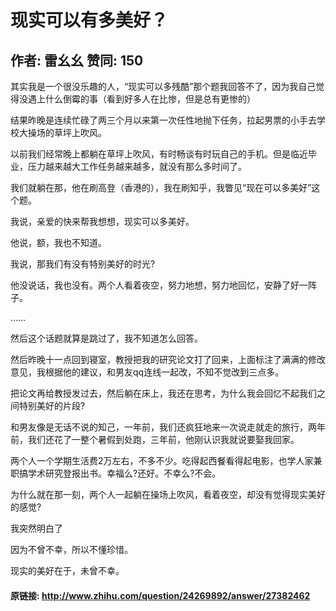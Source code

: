 # 现实可以有多美好？
## 作者: 雷幺幺  赞同: 150
其实我是一个很没乐趣的人，“现实可以多残酷”那个题我回答不了，因为我自己觉得没遇上什么倒霉的事（看到好多人在比惨，但是总有更惨的）  
  
结果昨晚是连续忙碌了两三个月以来第一次任性地抛下任务，拉起男票的小手去学校大操场的草坪上吹风。  
  
以前我们经常晚上都躺在草坪上吹风，有时畅谈有时玩自己的手机。但是临近毕业，压力越来越大工作任务越来越多，就没有那么多时间了。  
  
我们就躺在那，他在刷高登（香港的），我在刷知乎，我瞥见“现在可以多美好”这个题。  
  
我说，亲爱的快来帮我想想，现实可以多美好。  
  
他说，额，我也不知道。  
  
我说，那我们有没有特别美好的时光?  
  
他没说话，我也没有。两个人看着夜空，努力地想，努力地回忆，安静了好一阵子。  
  
……  
  
然后这个话题就算是跳过了，我不知道怎么回答。  
  
然后昨晚十一点回到寝室，教授把我的研究论文打了回来，上面标注了满满的修改意见，我根据他的建议，和男友qq连线一起改，不知不觉改到三点多。  
  
把论文再给教授发过去，然后躺在床上，我还在思考，为什么我会回忆不起我们之间特别美好的片段?  
  
和男友像是无话不说的知己，一年前，我们还疯狂地来一次说走就走的旅行，两年前，我们还花了一整个暑假到处跑，三年前，他刚认识我就说要娶我回家。  
  
两个人一个学期生活费2万左右，不多不少。吃得起西餐看得起电影，也学人家兼职搞学术研究登报出书。幸福么?还好。不幸么?不会。  
  
为什么就在那一刻，两个人一起躺在操场上吹风，看着夜空，却没有觉得现实美好的感觉?  
  
我突然明白了  
  
因为不曾不幸，所以不懂珍惜。  
  
现实的美好在于，未曾不幸。

#### 原链接: http://www.zhihu.com/question/24269892/answer/27382462